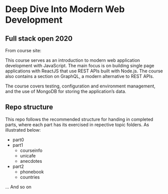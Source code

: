 # Deep Dive Into Modern Web Development

## Full stack open 2020

From course site: 

This course serves as an introduction to modern web application development with JavaScript. The main focus is on building single page applications with ReactJS that use REST APIs built with Node.js. The course also contains a section on GraphQL, a modern alternative to REST APIs.

The course covers testing, configuration and environment management, and the use of MongoDB for storing the application’s data.

## Repo structure 

This repo follows the recommended structure for handing in completed parts, where each part has its exercised in repective topic folders. As illustrated below:

* part0
* part1
  * courseinfo
  * unicafe
  * anecdotes
* part2
  * phonebook
  * countries

... And so on 
